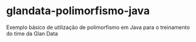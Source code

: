 # glandata-polimorfismo-java
Exemplo básico de utilização de polimorfismo em Java para o treinamento do time da Glan Data
